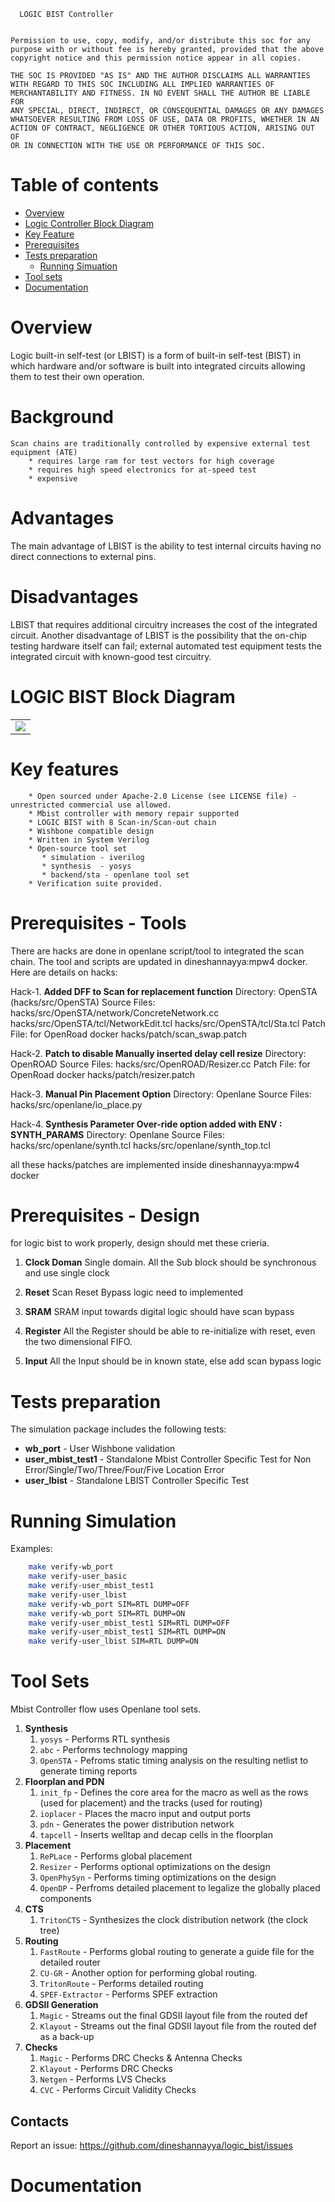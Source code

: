 ```
  LOGIC BIST Controller


Permission to use, copy, modify, and/or distribute this soc for any
purpose with or without fee is hereby granted, provided that the above
copyright notice and this permission notice appear in all copies.

THE SOC IS PROVIDED "AS IS" AND THE AUTHOR DISCLAIMS ALL WARRANTIES
WITH REGARD TO THIS SOC INCLUDING ALL IMPLIED WARRANTIES OF
MERCHANTABILITY AND FITNESS. IN NO EVENT SHALL THE AUTHOR BE LIABLE FOR
ANY SPECIAL, DIRECT, INDIRECT, OR CONSEQUENTIAL DAMAGES OR ANY DAMAGES
WHATSOEVER RESULTING FROM LOSS OF USE, DATA OR PROFITS, WHETHER IN AN
ACTION OF CONTRACT, NEGLIGENCE OR OTHER TORTIOUS ACTION, ARISING OUT OF
OR IN CONNECTION WITH THE USE OR PERFORMANCE OF THIS SOC.
```

# Table of contents
- [Overview](#overview)
- [Logic Controller Block Diagram](#logic-bist-block-diagram)
- [Key Feature](#key-features)
- [Prerequisites](#prerequisites)
- [Tests preparation](#tests-preparation)
    - [Running Simuation](#running-simulation)
- [Tool sets](#tool-sets)
- [Documentation](#documentation)


# Overview
Logic built-in self-test (or LBIST) is a form of built-in self-test (BIST) in which hardware and/or software is built into integrated circuits allowing them to test their own operation.


# Background
```
Scan chains are traditionally controlled by expensive external test equipment (ATE)
    * requires large ram for test vectors for high coverage
    * requires high speed electronics for at-speed test
    * expensive
```

# Advantages

The main advantage of LBIST is the ability to test internal circuits having no direct connections to external pins.

# Disadvantages

LBIST that requires additional circuitry increases the cost of the integrated circuit. Another disadvantage of LBIST is the possibility that the on-chip testing hardware itself can fail; external automated test equipment tests the integrated circuit with known-good test circuitry.


# LOGIC BIST Block Diagram

<table>
  <tr>
    <td  align="center"><img src="./docs/source/_static/logic_bist_block_diagram.png" ></td>
  </tr>

</table>


# Key features
```
    * Open sourced under Apache-2.0 License (see LICENSE file) - unrestricted commercial use allowed.
    * Mbist controller with memory repair supported
    * LOGIC BIST with 8 Scan-in/Scan-out chain
    * Wishbone compatible design
    * Written in System Verilog
    * Open-source tool set
       * simulation - iverilog
       * synthesis  - yosys
       * backend/sta - openlane tool set
    * Verification suite provided.
```


# Prerequisites - Tools
   There are hacks are done in openlane script/tool to integrated the scan chain. The tool and scripts are updated in dineshannayya:mpw4 docker.
   Here are details on hacks:

Hack-1. **Added DFF to Scan  for replacement function**
   Directory: OpenSTA (hacks/src/OpenSTA)
   Source Files:
	   hacks/src/OpenSTA/network/ConcreteNetwork.cc
	   hacks/src/OpenSTA/tcl/NetworkEdit.tcl
	   hacks/src/OpenSTA/tcl/Sta.tcl
    Patch File: for OpenRoad docker
           hacks/patch/scan_swap.patch

Hack-2. **Patch to disable Manually inserted delay cell resize**
   Directory: OpenROAD
   Source Files:
           hacks/src/OpenROAD/Resizer.cc
    Patch File:  for OpenRoad docker
           hacks/patch/resizer.patch

Hack-3. **Manual Pin Placement Option**
   Directory: Openlane
   Source Files:
           hacks/src/openlane/io_place.py

Hack-4. **Synthesis Parameter Over-ride option added with ENV : SYNTH_PARAMS**
   Directory: Openlane
   Source Files:
           hacks/src/openlane/synth.tcl
           hacks/src/openlane/synth_top.tcl

   all these hacks/patches are implemented inside  dineshannayya:mpw4 docker

# Prerequisites - Design

for logic bist to work properly, design should met these crieria.

1. **Clock Doman**
    Single domain. All the Sub block should be synchronous and use single clock

2. **Reset**
    Scan Reset Bypass logic need to implemented 

3. **SRAM**
    SRAM input towards digital logic should have scan bypass

4. **Register**
    All the Register should be able to re-initialize with reset, even the two dimensional FIFO.

5. **Input**
    All the Input should be in known state, else add scan bypass logic

# Tests preparation

The simulation package includes the following tests:

* **wb_port**        - User Wishbone validation
* **user_mbist_test1** - Standalone Mbist Controller Specific Test for Non Error/Single/Two/Three/Four/Five Location Error
* **user_lbist** - Standalone LBIST Controller Specific Test 


# Running Simulation

Examples:
``` sh
    make verify-wb_port  
    make verify-user_basic  
    make verify-user_mbist_test1
    make verify-user_lbist
    make verify-wb_port SIM=RTL DUMP=OFF
    make verify-wb_port SIM=RTL DUMP=ON
    make verify-user_mbist_test1 SIM=RTL DUMP=OFF
    make verify-user_mbist_test1 SIM=RTL DUMP=ON
    make verify-user_lbist SIM=RTL DUMP=ON
```

# Tool Sets

Mbist Controller flow uses Openlane tool sets.

1. **Synthesis**
    1. `yosys` - Performs RTL synthesis
    2. `abc` - Performs technology mapping
    3. `OpenSTA` - Pefroms static timing analysis on the resulting netlist to generate timing reports
2. **Floorplan and PDN**
    1. `init_fp` - Defines the core area for the macro as well as the rows (used for placement) and the tracks (used for routing)
    2. `ioplacer` - Places the macro input and output ports
    3. `pdn` - Generates the power distribution network
    4. `tapcell` - Inserts welltap and decap cells in the floorplan
3. **Placement**
    1. `RePLace` - Performs global placement
    2. `Resizer` - Performs optional optimizations on the design
    3. `OpenPhySyn` - Performs timing optimizations on the design
    4. `OpenDP` - Perfroms detailed placement to legalize the globally placed components
4. **CTS**
    1. `TritonCTS` - Synthesizes the clock distribution network (the clock tree)
5. **Routing**
    1. `FastRoute` - Performs global routing to generate a guide file for the detailed router
    2. `CU-GR` - Another option for performing global routing.
    3. `TritonRoute` - Performs detailed routing
    4. `SPEF-Extractor` - Performs SPEF extraction
6. **GDSII Generation**
    1. `Magic` - Streams out the final GDSII layout file from the routed def
    2. `Klayout` - Streams out the final GDSII layout file from the routed def as a back-up
7. **Checks**
    1. `Magic` - Performs DRC Checks & Antenna Checks
    2. `Klayout` - Performs DRC Checks
    3. `Netgen` - Performs LVS Checks
    4. `CVC` - Performs Circuit Validity Checks





## Contacts

Report an issue: <https://github.com/dineshannayya/logic_bist/issues>

# Documentation





